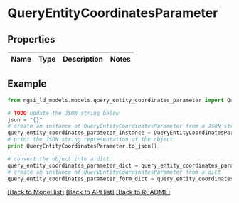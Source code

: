 # QueryEntityCoordinatesParameter


## Properties
Name | Type | Description | Notes
------------ | ------------- | ------------- | -------------

## Example

```python
from ngsi_ld_models.models.query_entity_coordinates_parameter import QueryEntityCoordinatesParameter

# TODO update the JSON string below
json = "{}"
# create an instance of QueryEntityCoordinatesParameter from a JSON string
query_entity_coordinates_parameter_instance = QueryEntityCoordinatesParameter.from_json(json)
# print the JSON string representation of the object
print QueryEntityCoordinatesParameter.to_json()

# convert the object into a dict
query_entity_coordinates_parameter_dict = query_entity_coordinates_parameter_instance.to_dict()
# create an instance of QueryEntityCoordinatesParameter from a dict
query_entity_coordinates_parameter_form_dict = query_entity_coordinates_parameter.from_dict(query_entity_coordinates_parameter_dict)
```
[[Back to Model list]](../README.md#documentation-for-models) [[Back to API list]](../README.md#documentation-for-api-endpoints) [[Back to README]](../README.md)


